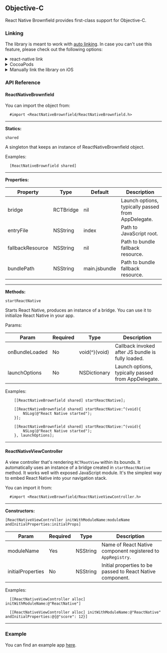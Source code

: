 ## Objective-C

React Native Brownfield provides first-class support for Objective-C.

### Linking

The library is meant to work with [auto linking](https://github.com/react-native-community/cli/blob/master/docs/autolinking.md). In case you can't use this feature, please check out the following options:

<details>
<summary>react-native link</summary>
Run the following command in your terminal:

```bash
  react-native link @callstack/react-native-brownfield
```
</details>

<details>
<summary>CocoaPods</summary>
Add the following line to your `Podfile`:

```ruby
  pod 'ReactNativeBrownfield', :path => '../node_modules/@callstack/react-native-brownfield'
```
</details>

<details>
<summary>Manually link the library on iOS</summary>

### `Open project.xcodeproj in Xcode`

Drag `ReactNativeBrownfield.xcodeproj` to your project on Xcode (usually under the Libraries group on Xcode):

![xcode-add](https://facebook.github.io/react-native/docs/assets/AddToLibraries.png)

### Link `libReactNativeBrownfield.a` binary with libraries

Click on your main project file (the one that represents the `.xcodeproj`) select `Build Phases` and drag the static library from the `Products` folder inside the Library you are importing to `Link Binary With Libraries` (or use the `+` sign and choose library from the list):

![xcode-link](https://facebook.github.io/react-native/docs/assets/AddToBuildPhases.png)
</details>

### API Reference

#### ReactNativeBrownfield

You can import the object from:

```objc
  #import <ReactNativeBrownfield/ReactNativeBrownfield.h>
```

---

**Statics:**

`shared`

A singleton that keeps an instance of ReactNativeBrownfield object.

Examples:

```objc
  [ReactNativeBrownfield shared]
```

---

**Properties:**

| Property                   | Type      | Default        | Description                                        |
| --------------------       | --------- | -------------- | -------------------------------------------------- |
| bridge                     | RCTBridge | nil            | Launch options, typically passed from AppDelegate. |
| entryFile                  | NSString  | index          | Path to JavaScript root.                           |
| fallbackResource           | NSString  | nil            | Path to bundle fallback resource.                  |
| bundlePath                 | NSString  | main.jsbundle  | Path to bundle fallback resource.                  |

---

**Methods:**

`startReactNative`

Starts React Native, produces an instance of a bridge. You can use it to initialize React Native in your app.

Params:

| Param                   | Required | Type          | Description                                           |
| ----------------------- | -------- | ------------- | ----------------------------------------------------- |
| onBundleLoaded          | No       | void(^)(void) | Callback invoked after JS bundle is fully loaded.     |
| launchOptions           | No       | NSDictionary  | Launch options, typically passed from AppDelegate.    |

Examples:

```objc
    [[ReactNativeBrownfield shared] startReactNative];
```

```objc
    [[ReactNativeBrownfield shared] startReactNative:^(void){
        NSLog(@"React Native started");
    }];
```

```objc
    [[ReactNativeBrownfield shared] startReactNative:^(void){
        NSLog(@"React Native started");
    }, launchOptions];
```

---

#### ReactNativeViewController

A view controller that's rendering `RCTRootView` within its bounds. It automatically uses an instance of a bridge created in `startReactNative` method. It works well with exposed JavaScript module. It's the simplest way to embed React Native into your navigation stack.

You can import it from:

```objc
  #import <ReactNativeBrownfield/ReactNativeViewController.h>
```

---

**Constructors:**

`[ReactNativeViewController initWithModuleName:moduleName andInitialProperties:initialProps]`

| Param              | Required  | Type          | Description                                                   |
| ------------------ | --------- | ------------- | ------------------------------------------------------------- |
| moduleName         | Yes       | NSString      | Name of React Native component registered to `AppRegistry`.   |
| initialProperties  | No        | NSString      | Initial properties to be passed to React Native component.    |

Examples:

```objc
  [[ReactNativeViewController alloc] initWithModuleName:@"ReactNative"]
```

```objc
  [[ReactNativeViewController alloc] initWithModuleName:@"ReactNative" andInitialProperties:@{@"score": 12}]
```

---

### Example

You can find an example app [here](../example/objc).


